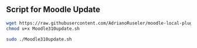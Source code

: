 
## Script for Moodle Update
```bash
wget https://raw.githubusercontent.com/AdrianoRuseler/moodle-local-plugins/main/VirtualBox/scripts/Moodle310update.sh -O Moodle310update.sh
chmod u+x Moodle310update.sh

sudo ./Moodle310update.sh 
```
